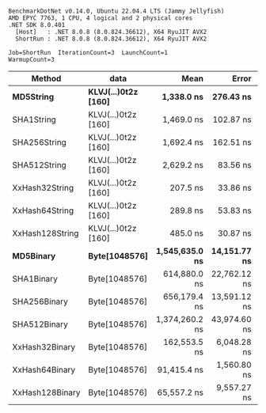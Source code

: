 ```

BenchmarkDotNet v0.14.0, Ubuntu 22.04.4 LTS (Jammy Jellyfish)
AMD EPYC 7763, 1 CPU, 4 logical and 2 physical cores
.NET SDK 8.0.401
  [Host]   : .NET 8.0.8 (8.0.824.36612), X64 RyuJIT AVX2
  ShortRun : .NET 8.0.8 (8.0.824.36612), X64 RyuJIT AVX2

Job=ShortRun  IterationCount=3  LaunchCount=1  
WarmupCount=3  

```
| Method          | data                | Mean           | Error        | StdDev      | Min            | Max            | Gen0   | Allocated |
|---------------- |-------------------- |---------------:|-------------:|------------:|---------------:|---------------:|-------:|----------:|
| **MD5String**       | **KLVJ(...)0t2z [160]** |     **1,338.0 ns** |    **276.43 ns** |    **15.15 ns** |     **1,327.1 ns** |     **1,355.3 ns** | **0.0134** |    **1128 B** |
| SHA1String      | KLVJ(...)0t2z [160] |     1,469.0 ns |    102.87 ns |     5.64 ns |     1,465.1 ns |     1,475.5 ns | 0.0153 |    1416 B |
| SHA256String    | KLVJ(...)0t2z [160] |     1,692.4 ns |    162.51 ns |     8.91 ns |     1,684.9 ns |     1,702.3 ns | 0.0210 |    1856 B |
| SHA512String    | KLVJ(...)0t2z [160] |     2,629.2 ns |     83.56 ns |     4.58 ns |     2,626.5 ns |     2,634.5 ns | 0.0381 |    3240 B |
| XxHash32String  | KLVJ(...)0t2z [160] |       207.5 ns |     33.86 ns |     1.86 ns |       205.6 ns |       209.3 ns | 0.0069 |     584 B |
| XxHash64String  | KLVJ(...)0t2z [160] |       289.8 ns |     53.83 ns |     2.95 ns |       286.6 ns |       292.4 ns | 0.0086 |     728 B |
| XxHash128String | KLVJ(...)0t2z [160] |       485.0 ns |     30.87 ns |     1.69 ns |       483.6 ns |       486.9 ns | 0.0134 |    1128 B |
| **MD5Binary**       | **Byte[1048576]**       | **1,545,635.0 ns** | **14,151.77 ns** |   **775.71 ns** | **1,545,047.4 ns** | **1,546,514.2 ns** |      **-** |      **41 B** |
| SHA1Binary      | Byte[1048576]       |   614,880.0 ns | 22,762.12 ns | 1,247.67 ns |   614,132.4 ns |   616,320.3 ns |      - |      49 B |
| SHA256Binary    | Byte[1048576]       |   656,179.4 ns | 13,591.12 ns |   744.97 ns |   655,571.6 ns |   657,010.5 ns |      - |      69 B |
| SHA512Binary    | Byte[1048576]       | 1,374,260.2 ns | 43,974.60 ns | 2,410.40 ns | 1,372,810.9 ns | 1,377,042.7 ns |      - |      89 B |
| XxHash32Binary  | Byte[1048576]       |   162,553.5 ns |  6,048.28 ns |   331.53 ns |   162,267.9 ns |   162,917.0 ns |      - |      32 B |
| XxHash64Binary  | Byte[1048576]       |    91,415.4 ns |  1,560.80 ns |    85.55 ns |    91,331.0 ns |    91,502.1 ns |      - |      32 B |
| XxHash128Binary | Byte[1048576]       |    65,557.2 ns |  9,557.27 ns |   523.87 ns |    65,205.9 ns |    66,159.3 ns |      - |      40 B |
